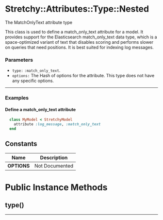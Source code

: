 # Stretchy::Attributes::Type::Nested [](#class-Stretchy::Attributes::Type::Nested) [](#top)
The MatchOnlyText attribute type

This class is used to define a match_only_text attribute for a model. It provides support for the Elasticsearch match_only_text data type, which is a space-optimized variant of text that disables scoring and performs slower on queries that need positions. It is best suited for indexing log messages.

### Parameters

- `type:` `:match_only_text`.
- `options:` The Hash of options for the attribute. This type does not have any specific options.

---

### Examples

#### Define a match_only_text attribute

```ruby
  class MyModel < StretchyModel
    attribute :log_message, :match_only_text
  end
```
    
## Constants
| Name | Description |
| ---- | ----------- |
| **OPTIONS[](#OPTIONS)** | Not Documented |

# Public Instance Methods

      
## type() [](#method-i-type)
         
  
        
---

